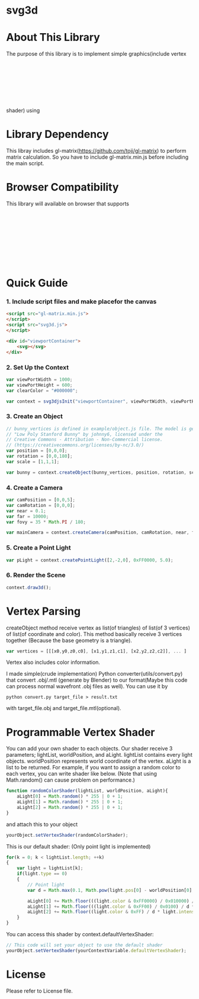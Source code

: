# svg3d

# About This Library
The purpose of this library is to implement simple graphics(include vertex shader) using <svg> and <polygon> by javascript. This library does not implement rasterization, fragment shader, anti aliasing, texture mapping, etc. With this library, you are not able to access pixel data since this library make graphics by polygon which does not provide interface for accessing pixel data. So every functions that requires pixel data are not implemented. Also, this library generate huge number of polygon with <polygon>. Therefore, this library does not guarantee performance.

# Library Dependency
This libray includes gl-matrix(https://github.com/toji/gl-matrix) to perform matrix calculation. So you have to include gl-matrix.min.js before including the main script.

# Browser Compatibility
This library will available on browser that supports <svg> tag. Tested on IE11, Chrome67, Edge41

# Quick Guide

### 1. Include script files and make placefor the canvas
``` HTML
<script src="gl-matrix.min.js">
</script>
<script src="svg3d.js">
</script>

<div id="viewportContainer">
	<svg></svg>
</div>
```
### 2. Set Up the Context
``` javascript
var viewPortWidth = 1000;
var viewPortHeight = 600;
var clearColor = "#000000";

var context = svg3djsInit("viewportContainer", viewPortWidth, viewPortHeight, clearColor);
```
### 3. Create an Object
``` javascript
// bunny_vertices is defined in example/object.js file. The model is generated based on
// "Low Poly Stanford Bunny" by johnny6, licensed under the
// Creative Commons - Attribution - Non-Commercial license.
// (https://creativecommons.org/licenses/by-nc/3.0/)
var position = [0,0,0];
var rotation = [0,0,180];
var scale = [1,1,1];

var bunny = context.createObject(bunny_vertices, position, rotation, scale);
```
### 4. Create a Camera
``` javascript
var camPosition = [0,0,5];
var camRotation = [0,0,0];
var near = 0.1;
var far = 10000;
var fovy = 35 * Math.PI / 180;

var mainCamera = context.createCamera(camPosition, camRotation, near, far, viewPortWidth / viewPortHeight, fovy);
```
### 5. Create a Point Light
``` javascript
var pLight = context.createPointLight([2,-2,0], 0xFF0000, 5.0);
```
### 6. Render the Scene
``` javascript
context.draw3d();
```

# Vertex Parsing
createObject method receive vertex as list(of triangles) of list(of 3 vertices) of list(of coordinate and color). This method basically receive 3 vertices together (Because the base geometry is a triangle).
``` javascript
var vertices = [[[x0,y0,z0,c0], [x1,y1,z1,c1], [x2,y2,z2,c2]], ... ]
```
Vertex also includes color information.

I made simple(crude implementation) Python converter(utils/convert.py) that convert .obj/.mtl (generate by Blender) to our format(Maybe this code can process normal wavefront .obj files as well). You can use it by
```
python convert.py target_file > result.txt
```
with target_file.obj and target_file.mtl(optional).

# Programmable Vertex Shader
You can add your own shader to each objects. Our shader receive 3 parameters; lightList, worldPosition, and aLight. lightList contains every light objects. worldPosition represents world coordinate of the vertex. aLight is a list to be returned.
For example, if you want to assign a random color to each vertex, you can write shader like below. (Note that using Math.random() can cause problem on performance.)
``` javascript
function randomColorShader(lightList, worldPosition, aLight){
	aLight[0] = Math.random() * 255 | 0 + 1;
	aLight[1] = Math.random() * 255 | 0 + 1;
	aLight[2] = Math.random() * 255 | 0 + 1;
}
```
and attach this to your object
``` javascript
yourObject.setVertexShader(randomColorShader);
```

This is our default shader: (Only point light is implemented)
``` javascript
for(k = 0; k < lightList.length; ++k)
{
	var light = lightList[k];
	if(light.type == 0)
	{
		// Point light
		var d = Math.max(0.1, Math.pow(light.pos[0] - worldPosition[0], 2) + Math.pow(light.pos[1] - worldPosition[1], 2) + Math.pow(light.pos[2] - worldPosition[2], 2));

		aLight[0] += Math.floor(((light.color & 0xFF0000) / 0x010000) / d * light.intensity);
		aLight[1] += Math.floor(((light.color & 0xFF00) / 0x0100) / d * light.intensity);
		aLight[2] += Math.floor((light.color & 0xFF) / d * light.intensity);
	}
}
```
You can access this shader by context.defaultVertexShader:
``` javascript
// This code will set your object to use the default shader
yourObject.setVertexShader(yourContextVariable.defaultVertexShader);
```
# License
Please refer to License file.
